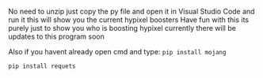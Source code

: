 No need to unzip just copy the py file and open it in Visual Studio Code and run it this will show you the current hypixel boosters
Have fun with this its purely just to show you who is boosting hypixel currently there will be updates to this program soon

Also if you havent already open cmd and type:
```pip install mojang```

```pip install requets```
